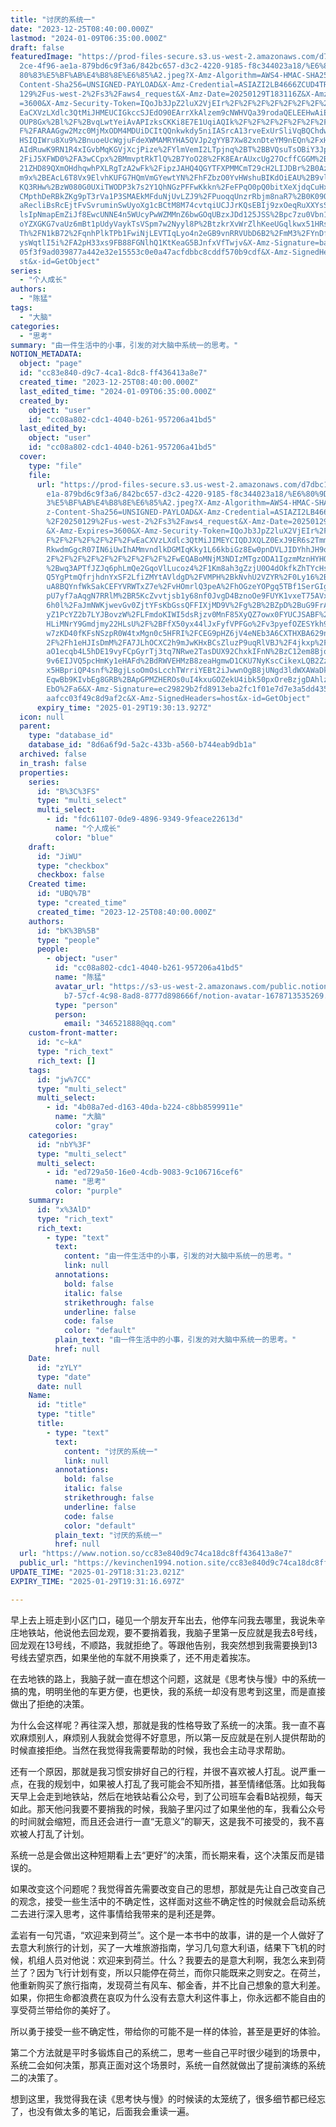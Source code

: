 ```yaml
---
title: "讨厌的系统一"
date: "2023-12-25T08:40:00.000Z"
lastmod: "2024-01-09T06:35:00.000Z"
draft: false
featuredImage: "https://prod-files-secure.s3.us-west-2.amazonaws.com/d7dbc101-8\
  2ce-4f96-ae1a-879bd6c9f3a6/842bc657-d3c2-4220-9185-f8c344023a18/%E6%80%9D%E8%\
  80%83%E5%BF%AB%E4%B8%8E%E6%85%A2.jpeg?X-Amz-Algorithm=AWS4-HMAC-SHA256&X-Amz-\
  Content-Sha256=UNSIGNED-PAYLOAD&X-Amz-Credential=ASIAZI2LB4666ZCUD4TR%2F20250\
  129%2Fus-west-2%2Fs3%2Faws4_request&X-Amz-Date=20250129T183116Z&X-Amz-Expires\
  =3600&X-Amz-Security-Token=IQoJb3JpZ2luX2VjEIr%2F%2F%2F%2F%2F%2F%2F%2F%2F%2Fw\
  EaCXVzLXdlc3QtMiJHMEUCIGkccSJEdO90EArrXkAlzem9cNWHVQa39rodaQELEEHwAiEAgj6Kcru\
  OUP8Gx%2Bl%2F%2BvqLwtYeiAvAPIzksCKKi8E7E1UqiAQIk%2F%2F%2F%2F%2F%2F%2F%2F%2F%2\
  F%2FARAAGgw2Mzc0MjMxODM4MDUiDCItQQnkwkdy5niIASrcA13rveExUrSliVqBQChdwQA9oQk5T\
  HSIQIWru8Xu9%2BnuoeUcWgjuFdeXWMAMRYHA5QVJp2gYYB7Xw82xnDteYM9nEQn%2FxHHOKLettu\
  AIdRuwK9RN1R4xIGvbMqKGVjXcjPize%2FYlmVemI2LTpjnq%2BT%2BBVQsuTsOBiY3JpOBFSEwT%\
  2FiJ5XFWD0%2FA3wCCpx%2BMmvptRkTlQ%2B7YoO28%2FK8EArAUxcUg27OcffCGGM%2Br%2FwDXm\
  21ZHD89QXmOHdhqwhPXLRgTzA2wFk%2FipzJAHQ4QGYTFXPMMCmT29cH2LIJDBr%2B0AzLxzeUwxY\
  m9x%2BEAcL6T8Vx9ElvhKUFG7HQmVmGYewtYN%2FhFZbzO0YvHWshuBIKdOiEAU%2B9vlKZgwTkUE\
  KQ3RHw%2BzW080G0UXiTWODP3k7s2Y1QhNGzPFFwKkkn%2FeFPqO0pQ0bitXeXjdqCuHxxw4BaV0G\
  CMpthDeRBkZKg9pT3rVa1P3SMAEkMFduNjUvLZJ9%2FPuoqqUnzrRbjm8naR7%2B0K09QfMLopEm4\
  aRecliBsRcEjtFvSvruminSwUyoXg1cBCtM8M74cvtqiUCJJrKQsEBIj9zxOeqRuXXYsS7OSBhaH4\
  lsIpNmapEmZiJf8EwcUNNE4n5WUcyPwWZMMnZ6bwGOqUBzxJDd125JSS%2Bpc7zu0Vbn1xAq2Rzch\
  oYZXGKG7vaUz6mBt1pUdyVaykTsVSpm7w2Nyyl8P%2BtzkrXvWrZlhKeeUGqlkwx51HRsyJw10yFI\
  Th%2FN1kB72%2FqnhPlkTPb1FwiNjLEVTIqLyo4n2eGB9vnRRVUbD6B2%2FmM3%2FYnDfzqlqh%2B\
  ysWqtlI5i%2FA2pH33xs9FB88FGNlhQ1KtKeaG5BJnfxVfTwjv&X-Amz-Signature=bafa00e00e\
  05f3f9ad039877a442e32e15553c0e0a47acfdbbc8cddf570b9cdf&X-Amz-SignedHeaders=ho\
  st&x-id=GetObject"
series:
  - "个人成长"
authors:
  - "陈猛"
tags:
  - "大脑"
categories:
  - "思考"
summary: "由一件生活中的小事，引发的对大脑中系统一的思考。"
NOTION_METADATA:
  object: "page"
  id: "cc83e840-d9c7-4ca1-8dc8-ff436413a8e7"
  created_time: "2023-12-25T08:40:00.000Z"
  last_edited_time: "2024-01-09T06:35:00.000Z"
  created_by:
    object: "user"
    id: "cc08a802-cdc1-4040-b261-957206a41bd5"
  last_edited_by:
    object: "user"
    id: "cc08a802-cdc1-4040-b261-957206a41bd5"
  cover:
    type: "file"
    file:
      url: "https://prod-files-secure.s3.us-west-2.amazonaws.com/d7dbc101-82ce-4f96-a\
        e1a-879bd6c9f3a6/842bc657-d3c2-4220-9185-f8c344023a18/%E6%80%9D%E8%80%8\
        3%E5%BF%AB%E4%B8%8E%E6%85%A2.jpeg?X-Amz-Algorithm=AWS4-HMAC-SHA256&X-Am\
        z-Content-Sha256=UNSIGNED-PAYLOAD&X-Amz-Credential=ASIAZI2LB466QS65Q5OR\
        %2F20250129%2Fus-west-2%2Fs3%2Faws4_request&X-Amz-Date=20250129T183013Z\
        &X-Amz-Expires=3600&X-Amz-Security-Token=IQoJb3JpZ2luX2VjEIr%2F%2F%2F%2\
        F%2F%2F%2F%2F%2F%2FwEaCXVzLXdlc3QtMiJIMEYCIQDJXQLZ0ExJ9ER6s2TmmvR5kaizX\
        RkwdmGgcR07IN6iUwIhAMmvndlkDGMIqKky1L66kbiGz8Ew0pnDVLJIDYhhJH9qKogECJP%\
        2F%2F%2F%2F%2F%2F%2F%2F%2F%2FwEQABoMNjM3NDIzMTgzODA1IgzmMznHYHOU8%2BUWc\
        %2Bwq3APTfJZJq6phLmQe2GqoVlLucoz4%2F1Km8ah3gZzjU0O4dOkfkZhTYcHs4yU78Fus\
        Q5YgPtmQfrjhdnYxSF2LfiZMYtAVldgD%2FVMPH%2BkNvhU2VZYR%2F0Ly16%2BRa1jusAS\
        uA8BQYnfWkSakCEFYVRWTxZ7e%2FvHOmrlQ3peA%2FhOGzeYOPgq5TBf1SerGIgeGvatvJK\
        pU7yf7aAqgN7RRlM%2BR5KcZvvtjsb1y68nf0JvgD4BznoOe9FUYK1vxeT75AVx9RnGIeao\
        6h0l%2FaJmNWKjwevGv0ZjtYFsKbGssQFFIXjMD9V%2Fg%2B%2BZpD%2BuG9FrAPIhROxNK\
        yZ1PcYZ2b7LYJBovzW%2FLFmdoKIWI5dsRjzv0MnF85XyQZ7owx0FYUCJSABF%2FQyo6XO4\
        HLiMNrY9Gmdjmy22HLsU%2F%2BFfX50yx44lJxFyfVPFGo%2Fv3pyefOZESYkh98eugdSL0\
        w7zKD40fKFsNSzpR0W4txMgn0c5HFRI%2FCEG9pHZ6jV4eNEb3A6CXTHXBA629nZrT7Da2%\
        2F%2Fh1eHJIsDmM%2FA7JLhOCXC2h9mJwKHxBCsZluzP9uqRlVBJ%2F4jkxp%2F4jcExtkQ\
        aO1ecqb4L5hDE19vyFCpGyrTj3tq7NRwe2TasDUX92ChxkIFnN%2BzC12em8BjqkATUsCTI\
        9v6EIJVQ5pcHmKy1eHAFd%2BdRWVEHMzB8zeaHgmwD1CKU7NyKscCikexLQB2Zz2DPw4nxb\
        x5HBpriQP4snf%2BgjLsoOmOsLcchTWrriYEBt2iJwwnOgB8jUNgd3ldWXAWaDkTGGViSRE\
        EqwBb9KIvbEg8GRB%2BApGPMZHEROs0uI4kxuGOZekU4ibk50pxOreBzjgDAhlzBSdysHZI\
        EbO%2Fa6&X-Amz-Signature=ec29829b2fd8913eba2fc1f01e7d7e3a5dd435a97cdbd5\
        aafcc03f49c8d9af2c&X-Amz-SignedHeaders=host&x-id=GetObject"
      expiry_time: "2025-01-29T19:30:13.927Z"
  icon: null
  parent:
    type: "database_id"
    database_id: "8d6a6f9d-5a2c-433b-a560-b744eab9db1a"
  archived: false
  in_trash: false
  properties:
    series:
      id: "B%3C%3FS"
      type: "multi_select"
      multi_select:
        - id: "fdc61107-0de9-4896-9349-9feace22613d"
          name: "个人成长"
          color: "blue"
    draft:
      id: "JiWU"
      type: "checkbox"
      checkbox: false
    Created time:
      id: "UBQ%7B"
      type: "created_time"
      created_time: "2023-12-25T08:40:00.000Z"
    authors:
      id: "bK%3B%5B"
      type: "people"
      people:
        - object: "user"
          id: "cc08a802-cdc1-4040-b261-957206a41bd5"
          name: "陈猛"
          avatar_url: "https://s3-us-west-2.amazonaws.com/public.notion-static.com/775523\
            b7-57cf-4c98-8ad8-8777d898666f/notion-avatar-1678713535269.png"
          type: "person"
          person:
            email: "346521888@qq.com"
    custom-front-matter:
      id: "c~kA"
      type: "rich_text"
      rich_text: []
    tags:
      id: "jw%7CC"
      type: "multi_select"
      multi_select:
        - id: "4b08a7ed-d163-40da-b224-c8bb8599911e"
          name: "大脑"
          color: "gray"
    categories:
      id: "nbY%3F"
      type: "multi_select"
      multi_select:
        - id: "ed729a50-16e0-4cdb-9083-9c106716cef6"
          name: "思考"
          color: "purple"
    summary:
      id: "x%3AlD"
      type: "rich_text"
      rich_text:
        - type: "text"
          text:
            content: "由一件生活中的小事，引发的对大脑中系统一的思考。"
            link: null
          annotations:
            bold: false
            italic: false
            strikethrough: false
            underline: false
            code: false
            color: "default"
          plain_text: "由一件生活中的小事，引发的对大脑中系统一的思考。"
          href: null
    Date:
      id: "zYLY"
      type: "date"
      date: null
    Name:
      id: "title"
      type: "title"
      title:
        - type: "text"
          text:
            content: "讨厌的系统一"
            link: null
          annotations:
            bold: false
            italic: false
            strikethrough: false
            underline: false
            code: false
            color: "default"
          plain_text: "讨厌的系统一"
          href: null
  url: "https://www.notion.so/cc83e840d9c74ca18dc8ff436413a8e7"
  public_url: "https://kevinchen1994.notion.site/cc83e840d9c74ca18dc8ff436413a8e7"
UPDATE_TIME: "2025-01-29T18:31:23.021Z"
EXPIRY_TIME: "2025-01-29T19:31:16.697Z"

---
```

<link rel="stylesheet" href="https://cdn.jsdelivr.net/npm/katex@0.16.2/dist/katex.min.css" integrity="sha384-bYdxxUwYipFNohQlHt0bjN/LCpueqWz13HufFEV1SUatKs1cm4L6fFgCi1jT643X" crossorigin="anonymous">


早上去上班走到小区门口，碰见一个朋友开车出去，他停车问我去哪里，我说朱辛庄地铁站，他说他去回龙观，要不要捎着我，我脑子里第一反应就是我去8号线，回龙观在13号线，不顺路，我就拒绝了。等跟他告别，我突然想到我需要换到13号线去望京西，如果坐他的车就不用换乘了，还不用走着挨冻。


在去地铁的路上，我脑子就一直在想这个问题，这就是《思考快与慢》中的系统一搞的鬼，明明坐他的车更方便，也更快，我的系统一却没有思考到这里，而是直接做出了拒绝的决策。


为什么会这样呢？再往深入想，那就是我的性格导致了系统一的决策。我一直不喜欢麻烦别人，麻烦别人我就会觉得不好意思，所以第一反应就是在别人提供帮助的时候直接拒绝。当然在我觉得我需要帮助的时候，我也会主动寻求帮助。


还有一个原因，那就是我习惯安排好自己的行程，并很不喜欢被人打乱。说严重一点，在我的规划中，如果被人打乱了我可能会不知所措，甚至情绪低落。比如我每天早上会走到地铁站，然后在地铁站看公众号，到了公司班车会看B站视频，每天如此。那天他问我要不要捎我的时候，我脑子里闪过了如果坐他的车，我看公众号的时间就会缩短，而且还会进行一直“无意义”的聊天，这是我不可接受的，我不喜欢被人打乱了计划。


系统一总是会做出这种短期看上去“更好”的决策，而长期来看，这个决策反而是错误的。


如果改变这个问题呢？我觉得首先需要改变自己的思想，那就是先让自己改变自己的观念，接受一些生活中的不确定性，这样面对这些不确定性的时候就会启动系统二去进行深入思考，这件事情给我带来的是利还是弊。


孟岩有一句咒语，“欢迎来到荷兰”。这个是一本书中的故事，讲的是一个人做好了去意大利旅行的计划，买了一大堆旅游指南，学习几句意大利语，结果下飞机的时候，机组人员对他说：欢迎来到荷兰。什么？我要去的是意大利啊，我怎么来到荷兰了？因为飞行计划有变，所以只能停在荷兰，而你只能既来之则安之。在荷兰，他重新购买了旅行指南，发现荷兰有风车、郁金香，并不比自己想象的意大利差。如果，你把生命都浪费在哀叹为什么没有去意大利这件事上，你永远都不能自由的享受荷兰带给你的美好了。


所以勇于接受一些不确定性，带给你的可能不是一样的体验，甚至是更好的体验。


第二个方法就是平时多锻炼自己的系统二，思考一些自己平时很少碰到的场景中，系统二会如何决策，那真正面对这个场景时，系统一自然就做出了提前演练的系统二的决策了。


想到这里，我觉得我在读《思考快与慢》的时候读的太笼统了，很多细节都已经忘了，也没有做太多的笔记，后面我会重读一遍。

